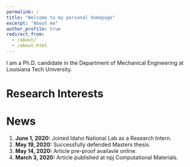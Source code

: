```yaml
---
permalink: /
title: "Welcome to my personal homepage"
excerpt: "About me"
author_profile: true
redirect_from: 
  - /about/
  - /about.html
---
```


I am a Ph.D. candidate in the Department of Mechanical Engineering at Louisiana Tech University. 

**Research Interests**
======



News 
======
1. **June 1, 2020:** Joined Idaho National Lab as a Research Intern.
2. **May 19, 2020:** Successfully defended Masters thesis.
3. **May 14, 2020:** Article pre-proof availavle online.
4. **March 3, 2020:** Article published at npj Computational Materials.
 

